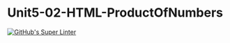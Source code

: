 # Unit5-02-HTML-ProductOfNumbers
[![GitHub's Super Linter](https://github.com/ICS20-Programming-Angelo-Pintilie/Unit5-02-HTML-ProductOfNumbers/workflows/GitHub's%20Super%20Linter/badge.svg)](https://github.com/ICS20-Programming-Angelo-Pintilie/Unit5-02-HTML-ProductOfNumbers/actions)